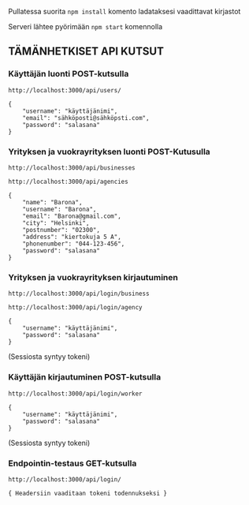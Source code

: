 Pullatessa suorita ```npm install``` komento ladataksesi vaadittavat kirjastot

Serveri lähtee pyörimään ```npm start``` komennolla

## TÄMÄNHETKISET API KUTSUT



### Käyttäjän luonti POST-kutsulla

```http://localhost:3000/api/users/```
```
{
	"username": "käyttäjänimi",
	"email": "sähköposti@sähköpsti.com",
	"password": "salasana"
}
```
### Yrityksen ja vuokrayrityksen luonti POST-Kutusulla
```http://localhost:3000/api/businesses```

```http://localhost:3000/api/agencies```
```
{
    "name": "Barona",
    "username": "Barona",
    "email": "Barona@gmail.com",
    "city": "Helsinki",
    "postnumber": "02300",
    "address": "kiertokuja 5 A",
    "phonenumber": "044-123-456",
    "password": "salasana"
}
```


### Yrityksen ja vuokrayrityksen kirjautuminen
```http://localhost:3000/api/login/business```

```http://localhost:3000/api/login/agency```
```	
{
	"username": "käyttäjänimi",
	"password": "salasana"
}
```
(Sessiosta syntyy tokeni)



### Käyttäjän kirjautuminen POST-kutsulla

```http://localhost:3000/api/login/worker```
```
{
	"username": "käyttäjänimi",
	"password": "salasana"
}
```
(Sessiosta syntyy tokeni)


### Endpointin-testaus GET-kutsulla

```http://localhost:3000/api/login/```
```
{ Headersiin vaaditaan tokeni todennukseksi }
```
